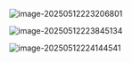 ![image-20250512223206801](C:\JW\Dev\wei5024827.github.io\计算机考研\考研数学\向量.assets\image-20250512223206801.png)

![image-20250512223845134](C:\JW\Dev\wei5024827.github.io\计算机考研\考研数学\向量.assets\image-20250512223845134.png)

![image-20250512224144541](C:\JW\Dev\wei5024827.github.io\计算机考研\考研数学\向量.assets\image-20250512224144541.png)